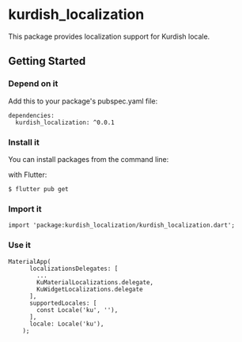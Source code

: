 # kurdish_localization

This package provides localization support for Kurdish locale.

## Getting Started

### Depend on it

Add this to your package's pubspec.yaml file:

```
dependencies:
  kurdish_localization: ^0.0.1

```
### Install it

You can install packages from the command line:

with Flutter:

```
$ flutter pub get
```

### Import it

```
import 'package:kurdish_localization/kurdish_localization.dart';
```

### Use it

```
MaterialApp(
      localizationsDelegates: [
        ...
        KuMaterialLocalizations.delegate,
        KuWidgetLocalizations.delegate
      ],
      supportedLocales: [
        const Locale('ku', ''),
      ],
      locale: Locale('ku'),
    );
```